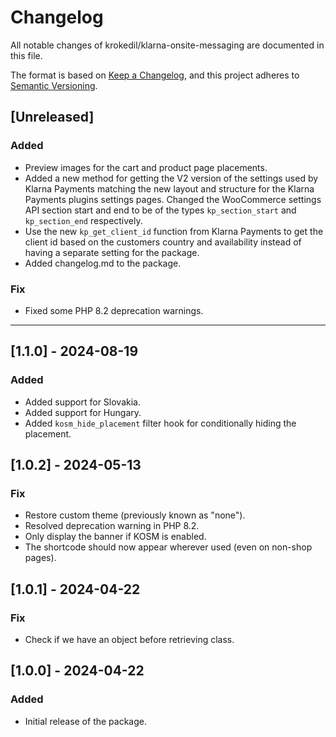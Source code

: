 # Changelog

All notable changes of krokedil/klarna-onsite-messaging are documented in this file.

The format is based on [Keep a Changelog](https://keepachangelog.com/en/1.0.0/),
and this project adheres to [Semantic Versioning](https://semver.org/spec/v2.0.0.html).

## [Unreleased]
### Added

* Preview images for the cart and product page placements.
* Added a new method for getting the V2 version of the settings used by Klarna Payments matching the new layout and structure for the Klarna Payments plugins settings pages. Changed the WooCommerce settings API section start and end to be of the types `kp_section_start` and `kp_section_end` respectively.
* Use the new `kp_get_client_id` function from Klarna Payments to get the client id based on the customers country and availability instead of having a separate setting for the package.
* Added changelog.md to the package.

### Fix

* Fixed some PHP 8.2 deprecation warnings.

------------------
## [1.1.0] - 2024-08-19
### Added

* Added support for Slovakia.
* Added support for Hungary.
* Added `kosm_hide_placement` filter hook for conditionally hiding the placement.

## [1.0.2] - 2024-05-13
### Fix

* Restore custom theme (previously known as "none").
* Resolved deprecation warning in PHP 8.2.
* Only display the banner if KOSM is enabled.
* The shortcode should now appear wherever used (even on non-shop pages).


## [1.0.1] - 2024-04-22
### Fix

* Check if we have an object before retrieving class.

## [1.0.0] - 2024-04-22
### Added

* Initial release of the package.
